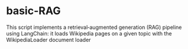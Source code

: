# basic-RAG
This script implements a retrieval‑augmented generation (RAG) pipeline using LangChain: it loads Wikipedia pages on a given topic with the WikipediaLoader document loader 
